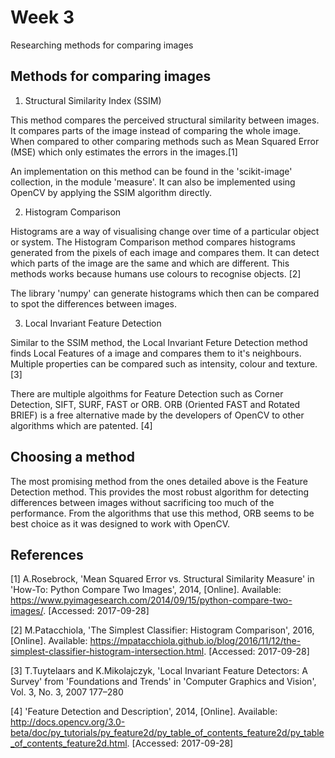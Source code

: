 # Week 3
Researching methods for comparing images

## Methods for comparing images

1. Structural Similarity Index (SSIM)

  This method compares the perceived structural similarity between images. It compares parts of the image instead of comparing the whole image. When compared to other comparing methods such as Mean Squared Error (MSE) which only estimates the errors in the images.[1]

  An implementation on this method can be found in the 'scikit-image' collection, in the module 'measure'. It can also be implemented using OpenCV by applying the SSIM algorithm directly.

2. Histogram Comparison

  Histograms are a way of visualising change over time of a particular object or system. The Histogram Comparison method compares histograms generated from the pixels of each image and compares them. It can detect which parts of the image are the same and which are different. This methods works because humans use colours to recognise objects. [2]

  The library 'numpy' can generate histograms which then can be compared to spot the differences between images.

3. Local Invariant Feature Detection

  Similar to the SSIM method, the Local Invariant Feture Detection method finds Local Features of a image and compares them to it's neighbours. Multiple properties can be compared such as intensity, colour and texture. [3]

  There are multiple algoithms for Feature Detection such as Corner Detection, SIFT, SURF, FAST or ORB. ORB (Oriented FAST and Rotated BRIEF) is a free alternative made by the developers of OpenCV to other algorithms which are patented. [4]

## Choosing a method

The most promising method from the ones detailed above is the Feature Detection method. This provides the most robust algorithm for detecting differences between images without sacrificing too much of the performance. From the algorithms that use this method, ORB seems to be best choice as it was designed to work with OpenCV.


## References
[1] A.Rosebrock, 'Mean Squared Error vs. Structural Similarity Measure' in 'How-To: Python Compare Two Images', 2014, [Online]. Available: https://www.pyimagesearch.com/2014/09/15/python-compare-two-images/. [Accessed: 2017-09-28]

[2] M.Patacchiola, 'The Simplest Classifier: Histogram Comparison', 2016, [Online]. Available: https://mpatacchiola.github.io/blog/2016/11/12/the-simplest-classifier-histogram-intersection.html. [Accessed: 2017-09-28]

[3] T.Tuytelaars and K.Mikolajczyk, 'Local Invariant Feature Detectors: A Survey' from 'Foundations and Trends' in 'Computer Graphics and Vision', Vol. 3, No. 3, 2007 177–280

[4] 'Feature Detection and Description', 2014, [Online]. Available: http://docs.opencv.org/3.0-beta/doc/py_tutorials/py_feature2d/py_table_of_contents_feature2d/py_table_of_contents_feature2d.html. [Accessed: 2017-09-28]
